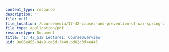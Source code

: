```yaml
---
content_type: resource
description: ''
file: null
file_location: /coursemedia/17-42-causes-and-prevention-of-war-spring-2018/9e06e45594a9ca5d3440bd62c3f4e445_MIT17_42S18_lec1_Overview.pdf
file_type: application/pdf
resourcetype: Document
title: '17.42_S18 Lecture1: CourseOverview'
uid: 9e06e455-94a9-ca5d-3440-bd62c3f4e445
---
```

